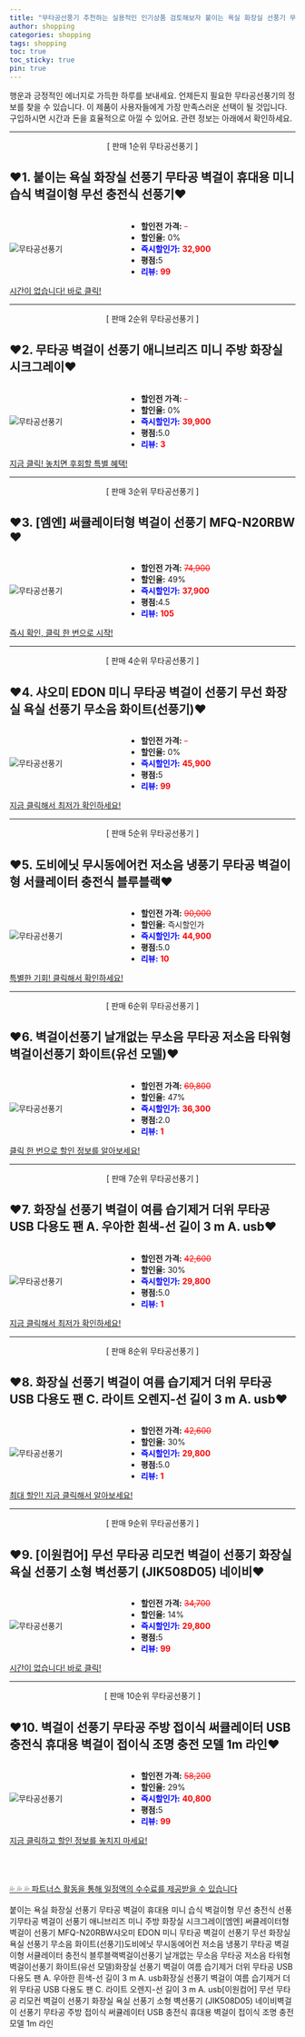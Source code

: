 ```yaml
---
title: "무타공선풍기 추천하는 실용적인 인기상품 검토해보자 붙이는 욕실 화장실 선풍기 무타공"
author: shopping
categories: shopping
tags: shopping
toc: true
toc_sticky: true
pin: true
---
```

행운과 긍정적인 에너지로 가득한 하루를 보내세요. 언제든지 필요한 무타공선풍기의 정보를 찾을 수 있습니다. 이 제품이 사용자들에게 가장 만족스러운 선택이 될 것입니다. 구입하시면 시간과 돈을 효율적으로 아낄 수 있어요. 관련 정보는 아래에서 확인하세요.

---
<p class="toplist" style="margin: 0 auto; display: block; width: fit-content;">[ 판매 1순위 무타공선풍기 ]</p>

<h2><strong>❤️1. 붙이는 욕실 화장실 선풍기 무타공 벽걸이 휴대용 미니 습식 벽걸이형 무선 충전식 선풍기❤️</strong></h2>

<div style="display: flex; align-items: center;">
    <div style="flex: 0.4;">
        <img src="https://thumbnail10.coupangcdn.com/thumbnails/remote/230x230ex/image/vendor_inventory/b5b9/9ac486c7d05542a70085bc622e2508fe9a95178b6606860942c61396e849.png" alt="무타공선풍기" style="max-width: 100%;">
    </div>
    <div style="flex: 0.6; margin-left: 10px;">
        <ul>
            <li><strong>할인전 가격:</strong> <del style="color: red;">-</del></li>
            <li><strong>할인율:</strong> 0%</li>
            <li><span style='color:blue'><strong>즉시할인가:</strong></span> <span style='color:red'><strong>32,900</strong></span></li>
            <li><strong>평점:</strong>5</li>
            <li><span style='color:blue'><strong>리뷰:</strong></span> <span style='color:red'><strong>99</strong></span></li>
        </ul>
    </div>
</div>
<div class="center">
    <a href="https://William4Davisa.github.io?lptag=AF9450613&subid=githubio&pageKey=8182937517&traceid=V0-153&itemId=23398916716&vendorItemId=90426123597" class="myButton">
        시간이 없습니다! 바로 클릭!
    </a>
</div>


---
<p class="toplist" style="margin: 0 auto; display: block; width: fit-content;">[ 판매 2순위 무타공선풍기 ]</p>

<h2><strong>❤️2. 무타공 벽걸이 선풍기 애니브리즈 미니 주방 화장실 시크그레이❤️</strong></h2>

<div style="display: flex; align-items: center;">
    <div style="flex: 0.4;">
        <img src="https://thumbnail8.coupangcdn.com/thumbnails/remote/230x230ex/image/vendor_inventory/4227/a1307a54d6a65f082796ab7d4b2d90df1d7bde0902aa6f57376a3b2b0e79.png" alt="무타공선풍기" style="max-width: 100%;">
    </div>
    <div style="flex: 0.6; margin-left: 10px;">
        <ul>
            <li><strong>할인전 가격:</strong> <del style="color: red;">-</del></li>
            <li><strong>할인율:</strong> 0%</li>
            <li><span style='color:blue'><strong>즉시할인가:</strong></span> <span style='color:red'><strong>39,900</strong></span></li>
            <li><strong>평점:</strong>5.0</li>
            <li><span style='color:blue'><strong>리뷰:</strong></span> <span style='color:red'><strong>3</strong></span></li>
        </ul>
    </div>
</div>
<div class="center">
    <a href="https://William4Davisa.github.io?lptag=AF9450613&subid=githubio&pageKey=8176846220&traceid=V0-153&itemId=23368206818&vendorItemId=90398472227" class="myButton">
        지금 클릭! 놓치면 후회할 특별 혜택!
    </a>
</div>


---
<p class="toplist" style="margin: 0 auto; display: block; width: fit-content;">[ 판매 3순위 무타공선풍기 ]</p>

<h2><strong>❤️3. [엠엔] 써큘레이터형 벽걸이 선풍기 MFQ-N20RBW❤️</strong></h2>

<div style="display: flex; align-items: center;">
    <div style="flex: 0.4;">
        <img src="https://thumbnail10.coupangcdn.com/thumbnails/remote/230x230ex/image/vendor_inventory/fb38/fee4b9211e455fb2223be32e37f2b075f69e8eae6f92a143085c4fef2426.jpg" alt="무타공선풍기" style="max-width: 100%;">
    </div>
    <div style="flex: 0.6; margin-left: 10px;">
        <ul>
            <li><strong>할인전 가격:</strong> <del style="color: red;">74,900</del></li>
            <li><strong>할인율:</strong> 49%</li>
            <li><span style='color:blue'><strong>즉시할인가:</strong></span> <span style='color:red'><strong>37,900</strong></span></li>
            <li><strong>평점:</strong>4.5</li>
            <li><span style='color:blue'><strong>리뷰:</strong></span> <span style='color:red'><strong>105</strong></span></li>
        </ul>
    </div>
</div>
<div class="center">
    <a href="https://William4Davisa.github.io?lptag=AF9450613&subid=githubio&pageKey=6480510103&traceid=V0-153&itemId=14184703529&vendorItemId=81535871707" class="myButton">
        즉시 확인, 클릭 한 번으로 시작!
    </a>
</div>


---
<p class="toplist" style="margin: 0 auto; display: block; width: fit-content;">[ 판매 4순위 무타공선풍기 ]</p>

<h2><strong>❤️4. 샤오미 EDON 미니 무타공 벽걸이 선풍기 무선 화장실 욕실 선풍기 무소음 화이트(선풍기)❤️</strong></h2>

<div style="display: flex; align-items: center;">
    <div style="flex: 0.4;">
        <img src="https://thumbnail6.coupangcdn.com/thumbnails/remote/230x230ex/image/vendor_inventory/facc/5db9adf0fccf88681cefb27215c25d120e22d806284e5818f1cfe11d77d2.jpeg" alt="무타공선풍기" style="max-width: 100%;">
    </div>
    <div style="flex: 0.6; margin-left: 10px;">
        <ul>
            <li><strong>할인전 가격:</strong> <del style="color: red;">-</del></li>
            <li><strong>할인율:</strong> 0%</li>
            <li><span style='color:blue'><strong>즉시할인가:</strong></span> <span style='color:red'><strong>45,900</strong></span></li>
            <li><strong>평점:</strong>5</li>
            <li><span style='color:blue'><strong>리뷰:</strong></span> <span style='color:red'><strong>99</strong></span></li>
        </ul>
    </div>
</div>
<div class="center">
    <a href="https://William4Davisa.github.io?lptag=AF9450613&subid=githubio&pageKey=8158374032&traceid=V0-153&itemId=23250354297&vendorItemId=90282764428" class="myButton">
        지금 클릭해서 최저가 확인하세요!
    </a>
</div>


---
<p class="toplist" style="margin: 0 auto; display: block; width: fit-content;">[ 판매 5순위 무타공선풍기 ]</p>

<h2><strong>❤️5. 도비에닛 무시동에어컨 저소음 냉풍기 무타공 벽걸이형 서큘레이터 충전식 블루블랙❤️</strong></h2>

<div style="display: flex; align-items: center;">
    <div style="flex: 0.4;">
        <img src="https://thumbnail8.coupangcdn.com/thumbnails/remote/230x230ex/image/vendor_inventory/4c31/4109cf0ce76ae581e4a170849d119ff560a17114ccfb1dc9106b109fc082.png" alt="무타공선풍기" style="max-width: 100%;">
    </div>
    <div style="flex: 0.6; margin-left: 10px;">
        <ul>
            <li><strong>할인전 가격:</strong> <del style="color: red;">90,000</del></li>
            <li><strong>할인율:</strong> 즉시할인가</li>
            <li><span style='color:blue'><strong>즉시할인가:</strong></span> <span style='color:red'><strong>44,900</strong></span></li>
            <li><strong>평점:</strong>5.0</li>
            <li><span style='color:blue'><strong>리뷰:</strong></span> <span style='color:red'><strong>10</strong></span></li>
        </ul>
    </div>
</div>
<div class="center">
    <a href="https://William4Davisa.github.io?lptag=AF9450613&subid=githubio&pageKey=8179867912&traceid=V0-153&itemId=23383038563&vendorItemId=90413059244" class="myButton">
        특별한 기회! 클릭해서 확인하세요!
    </a>
</div>


---
<p class="toplist" style="margin: 0 auto; display: block; width: fit-content;">[ 판매 6순위 무타공선풍기 ]</p>

<h2><strong>❤️6. 벽걸이선풍기 날개없는 무소음 무타공 저소음 타워형 벽걸이선풍기 화이트(유선 모델)❤️</strong></h2>

<div style="display: flex; align-items: center;">
    <div style="flex: 0.4;">
        <img src="https://thumbnail9.coupangcdn.com/thumbnails/remote/230x230ex/image/vendor_inventory/b6f3/f047a01930a8d5ad05a868793caeb624cebc67d0b92c9aa1de370204715a.jpg" alt="무타공선풍기" style="max-width: 100%;">
    </div>
    <div style="flex: 0.6; margin-left: 10px;">
        <ul>
            <li><strong>할인전 가격:</strong> <del style="color: red;">69,800</del></li>
            <li><strong>할인율:</strong> 47%</li>
            <li><span style='color:blue'><strong>즉시할인가:</strong></span> <span style='color:red'><strong>36,300</strong></span></li>
            <li><strong>평점:</strong>2.0</li>
            <li><span style='color:blue'><strong>리뷰:</strong></span> <span style='color:red'><strong>1</strong></span></li>
        </ul>
    </div>
</div>
<div class="center">
    <a href="https://William4Davisa.github.io?lptag=AF9450613&subid=githubio&pageKey=8103946339&traceid=V0-153&itemId=22932435271&vendorItemId=89966798133" class="myButton">
        클릭 한 번으로 할인 정보를 알아보세요!
    </a>
</div>


---
<p class="toplist" style="margin: 0 auto; display: block; width: fit-content;">[ 판매 7순위 무타공선풍기 ]</p>

<h2><strong>❤️7. 화장실 선풍기 벽걸이 여름 습기제거 더위 무타공 USB 다용도 팬 A. 우아한 흰색-선 길이 3 m A. usb❤️</strong></h2>

<div style="display: flex; align-items: center;">
    <div style="flex: 0.4;">
        <img src="https://thumbnail6.coupangcdn.com/thumbnails/remote/230x230ex/image/vendor_inventory/5c74/502f5bcc44651a070234c7c9bf6fb0555bd3df8289a124f151e218df160c.jpg" alt="무타공선풍기" style="max-width: 100%;">
    </div>
    <div style="flex: 0.6; margin-left: 10px;">
        <ul>
            <li><strong>할인전 가격:</strong> <del style="color: red;">42,600</del></li>
            <li><strong>할인율:</strong> 30%</li>
            <li><span style='color:blue'><strong>즉시할인가:</strong></span> <span style='color:red'><strong>29,800</strong></span></li>
            <li><strong>평점:</strong>5.0</li>
            <li><span style='color:blue'><strong>리뷰:</strong></span> <span style='color:red'><strong>1</strong></span></li>
        </ul>
    </div>
</div>
<div class="center">
    <a href="https://William4Davisa.github.io?lptag=AF9450613&subid=githubio&pageKey=8195288896&traceid=V0-153&itemId=23468231950&vendorItemId=90494795506" class="myButton">
        지금 클릭해서 최저가 확인하세요!
    </a>
</div>


---
<p class="toplist" style="margin: 0 auto; display: block; width: fit-content;">[ 판매 8순위 무타공선풍기 ]</p>

<h2><strong>❤️8. 화장실 선풍기 벽걸이 여름 습기제거 더위 무타공 USB 다용도 팬 C. 라이트 오렌지-선 길이 3 m A. usb❤️</strong></h2>

<div style="display: flex; align-items: center;">
    <div style="flex: 0.4;">
        <img src="https://thumbnail6.coupangcdn.com/thumbnails/remote/230x230ex/image/vendor_inventory/5c74/502f5bcc44651a070234c7c9bf6fb0555bd3df8289a124f151e218df160c.jpg" alt="무타공선풍기" style="max-width: 100%;">
    </div>
    <div style="flex: 0.6; margin-left: 10px;">
        <ul>
            <li><strong>할인전 가격:</strong> <del style="color: red;">42,600</del></li>
            <li><strong>할인율:</strong> 30%</li>
            <li><span style='color:blue'><strong>즉시할인가:</strong></span> <span style='color:red'><strong>29,800</strong></span></li>
            <li><strong>평점:</strong>5.0</li>
            <li><span style='color:blue'><strong>리뷰:</strong></span> <span style='color:red'><strong>1</strong></span></li>
        </ul>
    </div>
</div>
<div class="center">
    <a href="https://William4Davisa.github.io?lptag=AF9450613&subid=githubio&pageKey=8195288896&traceid=V0-153&itemId=23468231948&vendorItemId=90494795503" class="myButton">
        최대 할인! 지금 클릭해서 알아보세요!
    </a>
</div>


---
<p class="toplist" style="margin: 0 auto; display: block; width: fit-content;">[ 판매 9순위 무타공선풍기 ]</p>

<h2><strong>❤️9. [이원컴어] 무선 무타공 리모컨 벽걸이 선풍기 화장실 욕실 선풍기 소형 벽선풍기 (JIK508D05) 네이비❤️</strong></h2>

<div style="display: flex; align-items: center;">
    <div style="flex: 0.4;">
        <img src="https://thumbnail7.coupangcdn.com/thumbnails/remote/230x230ex/image/vendor_inventory/2614/d1194a91c729a8e7f51da7adad26482cee983fe68cc542468ea7428400ee.png" alt="무타공선풍기" style="max-width: 100%;">
    </div>
    <div style="flex: 0.6; margin-left: 10px;">
        <ul>
            <li><strong>할인전 가격:</strong> <del style="color: red;">34,700</del></li>
            <li><strong>할인율:</strong> 14%</li>
            <li><span style='color:blue'><strong>즉시할인가:</strong></span> <span style='color:red'><strong>29,800</strong></span></li>
            <li><strong>평점:</strong>5</li>
            <li><span style='color:blue'><strong>리뷰:</strong></span> <span style='color:red'><strong>99</strong></span></li>
        </ul>
    </div>
</div>
<div class="center">
    <a href="https://William4Davisa.github.io?lptag=AF9450613&subid=githubio&pageKey=8084096853&traceid=V0-153&itemId=22805197367&vendorItemId=89840081487" class="myButton">
        시간이 없습니다! 바로 클릭!
    </a>
</div>


---
<p class="toplist" style="margin: 0 auto; display: block; width: fit-content;">[ 판매 10순위 무타공선풍기 ]</p>

<h2><strong>❤️10. 벽걸이 선풍기 무타공 주방 접이식 써큘레이터 USB 충전식 휴대용 벽걸이 접이식 조명 충전 모델 1m 라인❤️</strong></h2>

<div style="display: flex; align-items: center;">
    <div style="flex: 0.4;">
        <img src="https://thumbnail7.coupangcdn.com/thumbnails/remote/230x230ex/image/vendor_inventory/1f50/f61e6f140b75243139da36210fa61a119cabee56b143235cda698b345ffc.png" alt="무타공선풍기" style="max-width: 100%;">
    </div>
    <div style="flex: 0.6; margin-left: 10px;">
        <ul>
            <li><strong>할인전 가격:</strong> <del style="color: red;">58,200</del></li>
            <li><strong>할인율:</strong> 29%</li>
            <li><span style='color:blue'><strong>즉시할인가:</strong></span> <span style='color:red'><strong>40,800</strong></span></li>
            <li><strong>평점:</strong>5</li>
            <li><span style='color:blue'><strong>리뷰:</strong></span> <span style='color:red'><strong>99</strong></span></li>
        </ul>
    </div>
</div>
<div class="center">
    <a href="https://William4Davisa.github.io?lptag=AF9450613&subid=githubio&pageKey=8080428138&traceid=V0-153&itemId=22783576088&vendorItemId=89818623564" class="myButton">
        지금 클릭하고 할인 정보를 놓치지 마세요!
    </a>
</div>

<br><br><br>[💦 💦 💦 파트너스 활동을 통해 일정액의 수수료를 제공받을 수 있습니다](https://link.coupang.com/a/bcpT2c)<br><br>붙이는 욕실 화장실 선풍기 무타공 벽걸이 휴대용 미니 습식 벽걸이형 무선 충전식 선풍기무타공 벽걸이 선풍기 애니브리즈 미니 주방 화장실 시크그레이[엠엔] 써큘레이터형 벽걸이 선풍기 MFQ-N20RBW샤오미 EDON 미니 무타공 벽걸이 선풍기 무선 화장실 욕실 선풍기 무소음 화이트(선풍기)도비에닛 무시동에어컨 저소음 냉풍기 무타공 벽걸이형 서큘레이터 충전식 블루블랙벽걸이선풍기 날개없는 무소음 무타공 저소음 타워형 벽걸이선풍기 화이트(유선 모델)화장실 선풍기 벽걸이 여름 습기제거 더위 무타공 USB 다용도 팬 A. 우아한 흰색-선 길이 3 m A. usb화장실 선풍기 벽걸이 여름 습기제거 더위 무타공 USB 다용도 팬 C. 라이트 오렌지-선 길이 3 m A. usb[이원컴어] 무선 무타공 리모컨 벽걸이 선풍기 화장실 욕실 선풍기 소형 벽선풍기 (JIK508D05) 네이비벽걸이 선풍기 무타공 주방 접이식 써큘레이터 USB 충전식 휴대용 벽걸이 접이식 조명 충전 모델 1m 라인